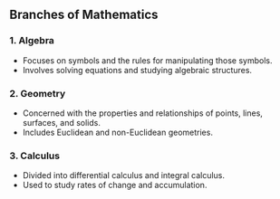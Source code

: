 ## Branches of Mathematics

### 1. Algebra
- Focuses on symbols and the rules for manipulating those symbols.
- Involves solving equations and studying algebraic structures.

### 2. Geometry
- Concerned with the properties and relationships of points, lines, surfaces, and solids.
- Includes Euclidean and non-Euclidean geometries.

### 3. Calculus
- Divided into differential calculus and integral calculus.
- Used to study rates of change and accumulation.

